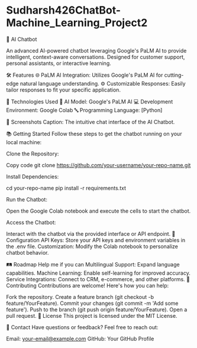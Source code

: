 # Sudharsh426ChatBot-Machine_Learning_Project2
💬 AI Chatbot

An advanced AI-powered chatbot leveraging Google's PaLM AI to provide intelligent, context-aware conversations. Designed for customer support, personal assistants, or interactive learning.


🛠️ Features
🌐 PaLM AI Integration: Utilizes Google's PaLM AI for cutting-edge natural language understanding.
⚙️ Customizable Responses: Easily tailor responses to fit your specific application.

🚀 Technologies Used
🧠 AI Model: Google's PaLM AI
💻 Development Environment: Google Colab
🔤 Programming Language: [Python]

🎨 Screenshots
Caption: The intuitive chat interface of the AI Chatbot.


📚 Getting Started
Follow these steps to get the chatbot running on your local machine:

Clone the Repository:

Copy code
git clone https://github.com/your-username/your-repo-name.git

Install Dependencies:

cd your-repo-name
pip install -r requirements.txt

Run the Chatbot:

Open the Google Colab notebook and execute the cells to start the chatbot.

Access the Chatbot:

Interact with the chatbot via the provided interface or API endpoint.
🔧 Configuration
API Keys: Store your API keys and environment variables in the .env file.
Customization: Modify the Colab notebook to personalize chatbot behavior.

🛤️ Roadmap Help me if you can 
 Multilingual Support: Expand language capabilities.
 Machine Learning: Enable self-learning for improved accuracy.
 Service Integrations: Connect to CRM, e-commerce, and other platforms.
🤝 Contributing
Contributions are welcome! Here's how you can help:

Fork the repository.
Create a feature branch (git checkout -b feature/YourFeature).
Commit your changes (git commit -m 'Add some feature').
Push to the branch (git push origin feature/YourFeature).
Open a pull request.
🧾 License
This project is licensed under the MIT License.

📧 Contact
Have questions or feedback? Feel free to reach out:

Email: your-email@example.com
GitHub: Your GitHub Profile
